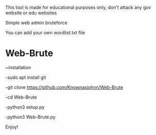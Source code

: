 This tool is made for educational purposes only, don't attack any gov website or edu websites

Simple web admin bruteforce 

You can add your own wordlist.txt file

# Web-Brute

~installation



-sudo apt install git

-git clone https://github.com/Knownasjohnn/Web-Brute

-cd Web-Brute

-python3 setup.py

-python3 Web-Brute.py

Enjoy! 
